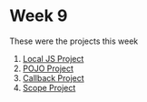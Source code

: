 # Week 9
These were the projects this week

1. [Local JS Project](localJSProject)
2. [POJO Project](POJO_Project)
3. [Callback Project](callback_project)
4. [Scope Project](scope_project)